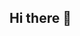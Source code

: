 ## Hi there 👋

<!--
**L0st-Veiw/L0st-Veiw** is a ✨ _special_ ✨ repository because its `README.md` (this file) appears on your GitHub profile.

Here are some ideas to get you started:

[
](https://www.google.com/url?sa=i&url=https%3A%2F%2Faminoapps.com%2Fc%2Ftemplatesand%2Fpage%2Fitem%2Fhanging-stars%2FJze4_kvFMIlv8g6EK5e1EYjQx21gYGXxY0&psig=AOvVaw3HIH_HeSKo75WzpQoD-ne-&ust=1755241844472000&source=images&cd=vfe&opi=89978449&ved=0CBUQjRxqFwoTCIDo_MjfiY8DFQAAAAAdAAAAABAj)
